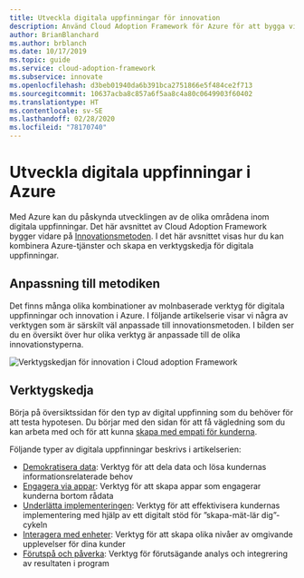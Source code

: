 ```yaml
---
title: Utveckla digitala uppfinningar för innovation
description: Använd Cloud Adoption Framework för Azure för att bygga vidare på innovativa metoder och skapa en verktygskedja för digitala uppfinningar.
author: BrianBlanchard
ms.author: brblanch
ms.date: 10/17/2019
ms.topic: guide
ms.service: cloud-adoption-framework
ms.subservice: innovate
ms.openlocfilehash: d3beb01940da6b391bca2751866e5f484ce2f713
ms.sourcegitcommit: 10637acba8c857a6f5aa8c4a80c0649903f60402
ms.translationtype: HT
ms.contentlocale: sv-SE
ms.lasthandoff: 02/28/2020
ms.locfileid: "78170740"
---
```

# <a name="develop-digital-inventions-in-azure"></a>Utveckla digitala uppfinningar i Azure

Med Azure kan du påskynda utvecklingen av de olika områdena inom digitala uppfinningar. Det här avsnittet av Cloud Adoption Framework bygger vidare på [Innovationsmetoden](../considerations/index.md). I det här avsnittet visas hur du kan kombinera Azure-tjänster och skapa en verktygskedja för digitala uppfinningar.

## <a name="alignment-to-the-methodology"></a>Anpassning till metodiken

Det finns många olika kombinationer av molnbaserade verktyg för digitala uppfinningar och innovation i Azure. I följande artikelserie visar vi några av verktygen som är särskilt väl anpassade till innovationsmetoden. I bilden ser du en översikt över hur olika verktyg är anpassade till de olika innovationstyperna.

![Verktygskedjan för innovation i Cloud adoption Framework](../../_images/innovate/innovate-toolchain.png)

## <a name="toolchain"></a>Verktygskedja

Börja på översiktssidan för den typ av digital uppfinning som du behöver för att testa hypotesen. Du börjar med den sidan för att få vägledning som du kan arbeta med och för att kunna [skapa med empati för kunderna](../considerations/build.md).

Följande typer av digitala uppfinningar beskrivs i artikelserien:

- [Demokratisera data](./data.md): Verktyg för att dela data och lösa kundernas informationsrelaterade behov
- [Engagera via appar](./apps.md): Verktyg för att skapa appar som engagerar kunderna bortom rådata
- [Underlätta implementeringen](./ci-cd.md): Verktyg för att effektivisera kundernas implementering med hjälp av ett digitalt stöd för ”skapa-mät-lär dig”-cykeln
- [Interagera med enheter](./devices.md): Verktyg för att skapa olika nivåer av omgivande upplevelser för dina kunder
- [Förutspå och påverka](./predict.md): Verktyg för förutsägande analys och integrering av resultaten i program
